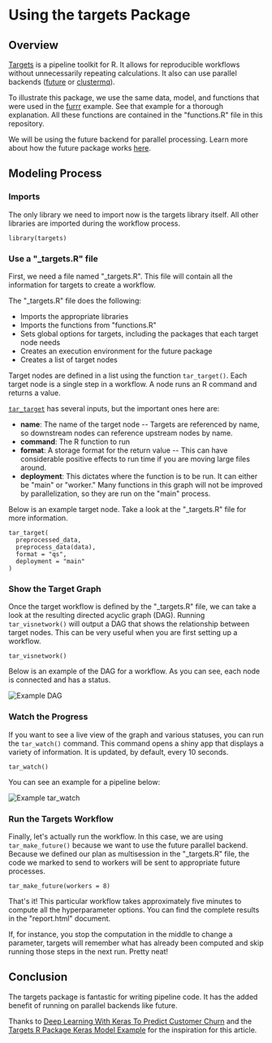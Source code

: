 # Using the targets Package


## Overview
[Targets](https://cran.r-project.org/web/packages/targets/index.html) is a pipeline toolkit for R. It allows for reproducible workflows without unnecessarily repeating calculations. It also can use parallel backends ([future](https://cran.r-project.org/web/packages/future/index.html) or [clustermq](https://github.com/mschubert/clustermq)). 

To illustrate this package, we use the same data, model, and functions that were used in the [furrr](<docs/examples/r/future/qs-r-furrr.md>) example. See that example for a thorough explanation. All these functions are contained in the "functions.R" file in this repository.

We will be using the future backend for parallel processing. Learn more about how the future package works [here](<docs/examples/r/future/qs-r-future.md>).

## Modeling Process
### Imports
The only library we need to import now is the targets library itself. All other libraries are imported during the workflow process.

```{r imports}
library(targets)
```

### Use a "_targets.R" file
First, we need a file named "_targets.R". This file will contain all the information for targets to create a workflow.

The "_targets.R" file does the following:

* Imports the appropriate libraries
* Imports the functions from "functions.R"
* Sets global options for targets, including the packages that each target node needs
* Creates an execution environment for the future package
* Creates a list of target nodes

Target nodes are defined in a list using the function `tar_target()`. Each target node is a single step in a workflow. A node runs an R command and returns a value. 

[`tar_target`](https://docs.ropensci.org/targets/reference/tar_target.html) has several inputs, but the important ones here are:

* **name**: The name of the target node -- Targets are referenced by name, so downstream nodes can reference upstream nodes by name.
* **command**: The R function to run
* **format**: A storage format for the return value -- This can have considerable positive effects to run time if you are moving large files around.
* **deployment**: This dictates where the function is to be run. It can either be "main" or "worker." Many functions in this graph will not be improved by parallelization, so they are run on the "main" process.

Below is an example target node. Take a look at the "_targets.R" file for more information.

```{r tar target, eval = FALSE}
tar_target(
  preprocessed_data,
  preprocess_data(data),
  format = "qs",
  deployment = "main"
)
```

### Show the Target Graph
Once the target workflow is defined by the "_targets.R" file, we can take a look at the resulting directed acyclic graph (DAG). Running `tar_visnetwork()` will output a DAG that shows the relationship between target nodes. This can be very useful when you are first setting up a workflow.

```{r tar_visnetwork}
tar_visnetwork()
```

Below is an example of the DAG for a workflow. As you can see, each node is connected and has a status.

![Example DAG](https://saturn-public-assets.s3.us-east-2.amazonaws.com/example-resources/targets-DAG-legend.png "doc-image")


### Watch the Progress
If you want to see a live view of the graph and various statuses, you can run the `tar_watch()` command. This command opens a shiny app that displays a variety of information. It is updated, by default, every 10 seconds.

```{r tar_watch}
tar_watch()
```

You can see an example for a pipeline below:

![Example tar_watch](https://saturn-public-assets.s3.us-east-2.amazonaws.com/example-resources/targets-watch.png "doc-image")

### Run the Targets Workflow

Finally, let's actually run the workflow. In this case, we are using `tar_make_future()` because we want to use the future parallel backend. Because we defined our plan as multisession in the "_targets.R" file, the code we marked to send to workers will be sent to appropriate future processes.

```{r tar_run}
tar_make_future(workers = 8)
```

That's it! This particular workflow takes approximately five minutes to compute all the hyperparameter options. You can find the complete results in the "report.html" document.

If, for instance, you stop the computation in the middle to change a parameter, targets will remember what has already been computed and skip running those steps in the next run. Pretty neat!

## Conclusion
The targets package is fantastic for writing pipeline code. It has the added benefit of running on parallel backends like future.  

Thanks to [Deep Learning With Keras To Predict Customer Churn](https://blogs.rstudio.com/ai/posts/2018-01-11-keras-customer-churn/) and the [Targets R Package Keras Model Example](https://github.com/wlandau/targets-keras) for the inspiration for this article.
